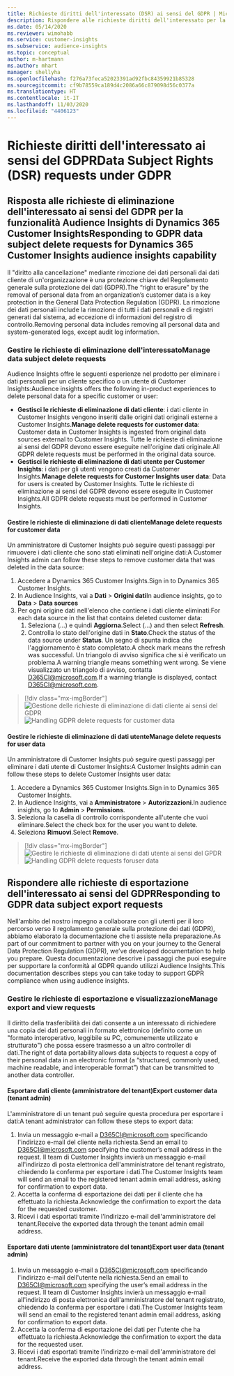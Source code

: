 ```yaml
---
title: Richieste diritti dell'interessato (DSR) ai sensi del GDPR | Microsoft Docs
description: Rispondere alle richieste diritti dell'interessato per la funzionalità Audience Insights di Dynamics 365 Customer Insights.
ms.date: 05/14/2020
ms.reviewer: wimohabb
ms.service: customer-insights
ms.subservice: audience-insights
ms.topic: conceptual
author: m-hartmann
ms.author: mhart
manager: shellyha
ms.openlocfilehash: f276a73feca52023391ad92fbc84359921b85328
ms.sourcegitcommit: cf9b78559ca189d4c2086a66c879098d56c0377a
ms.translationtype: HT
ms.contentlocale: it-IT
ms.lasthandoff: 11/03/2020
ms.locfileid: "4406123"
---
```

# <a name="data-subject-rights-dsr-requests-under-gdpr"></a><span data-ttu-id="99c84-103">Richieste diritti dell'interessato ai sensi del GDPR</span><span class="sxs-lookup"><span data-stu-id="99c84-103">Data Subject Rights (DSR) requests under GDPR</span></span>

## <a name="responding-to-gdpr-data-subject-delete-requests-for-dynamics-365-customer-insights-audience-insights-capability"></a><span data-ttu-id="99c84-104">Risposta alle richieste di eliminazione dell'interessato ai sensi del GDPR per la funzionalità Audience Insights di Dynamics 365 Customer Insights</span><span class="sxs-lookup"><span data-stu-id="99c84-104">Responding to GDPR data subject delete requests for Dynamics 365 Customer Insights audience insights capability</span></span>

<span data-ttu-id="99c84-105">Il "diritto alla cancellazione" mediante rimozione dei dati personali dai dati cliente di un'organizzazione è una protezione chiave del Regolamento generale sulla protezione dei dati (GDPR).</span><span class="sxs-lookup"><span data-stu-id="99c84-105">The “right to erasure” by the removal of personal data from an organization’s customer data is a key protection in the General Data Protection Regulation (GDPR).</span></span> <span data-ttu-id="99c84-106">La rimozione dei dati personali include la rimozione di tutti i dati personali e di registri generati dal sistema, ad eccezione di informazioni del registro di controllo.</span><span class="sxs-lookup"><span data-stu-id="99c84-106">Removing personal data includes removing all personal data and system-generated logs, except audit log information.</span></span>

### <a name="manage-data-subject-delete-requests"></a><span data-ttu-id="99c84-107">Gestire le richieste di eliminazione dell'interessato</span><span class="sxs-lookup"><span data-stu-id="99c84-107">Manage data subject delete requests</span></span>

<span data-ttu-id="99c84-108">Audience Insights offre le seguenti esperienze nel prodotto per eliminare i dati personali per un cliente specifico o un utente di Customer Insights:</span><span class="sxs-lookup"><span data-stu-id="99c84-108">Audience insights offers the following in-product experiences to delete personal data for a specific customer or user:</span></span>

- <span data-ttu-id="99c84-109">**Gestisci le richieste di eliminazione di dati cliente**: i dati cliente in Customer Insights vengono inseriti dalle origini dati originali esterne a Customer Insights.</span><span class="sxs-lookup"><span data-stu-id="99c84-109">**Manage delete requests for customer data**: Customer data in Customer Insights is ingested from original data sources external to Customer Insights.</span></span> <span data-ttu-id="99c84-110">Tutte le richieste di eliminazione ai sensi del GDPR devono essere eseguite nell'origine dati originale.</span><span class="sxs-lookup"><span data-stu-id="99c84-110">All GDPR delete requests must be performed in the original data source.</span></span>
- <span data-ttu-id="99c84-111">**Gestisci le richieste di eliminazione di dati utente per Customer Insights**: i dati per gli utenti vengono creati da Customer Insights.</span><span class="sxs-lookup"><span data-stu-id="99c84-111">**Manage delete requests for Customer Insights user data**: Data for users is created by Customer Insights.</span></span> <span data-ttu-id="99c84-112">Tutte le richieste di eliminazione ai sensi del GDPR devono essere eseguite in Customer Insights.</span><span class="sxs-lookup"><span data-stu-id="99c84-112">All GDPR delete requests must be performed in Customer Insights.</span></span>

#### <a name="manage-delete-requests-for-customer-data"></a><span data-ttu-id="99c84-113">Gestire le richieste di eliminazione di dati cliente</span><span class="sxs-lookup"><span data-stu-id="99c84-113">Manage delete requests for customer data</span></span>

<span data-ttu-id="99c84-114">Un amministratore di Customer Insights può seguire questi passaggi per rimuovere i dati cliente che sono stati eliminati nell'origine dati:</span><span class="sxs-lookup"><span data-stu-id="99c84-114">A Customer Insights admin can follow these steps to remove customer data that was deleted in the data source:</span></span>

1. <span data-ttu-id="99c84-115">Accedere a Dynamics 365 Customer Insights.</span><span class="sxs-lookup"><span data-stu-id="99c84-115">Sign in to Dynamics 365 Customer Insights.</span></span>
2. <span data-ttu-id="99c84-116">In Audience Insights, vai a **Dati** > **Origini dati**</span><span class="sxs-lookup"><span data-stu-id="99c84-116">In audience insights, go to **Data** > **Data sources**</span></span>
3. <span data-ttu-id="99c84-117">Per ogni origine dati nell'elenco che contiene i dati cliente eliminati:</span><span class="sxs-lookup"><span data-stu-id="99c84-117">For each data source in the list that contains deleted customer data:</span></span>
   1. <span data-ttu-id="99c84-118">Seleziona (...) e quindi **Aggiorna**.</span><span class="sxs-lookup"><span data-stu-id="99c84-118">Select (...) and then select **Refresh**.</span></span>
   2. <span data-ttu-id="99c84-119">Controlla lo stato dell'origine dati in **Stato**.</span><span class="sxs-lookup"><span data-stu-id="99c84-119">Check the status of the data source under **Status**.</span></span> <span data-ttu-id="99c84-120">Un segno di spunta indica che l'aggiornamento è stato completato.</span><span class="sxs-lookup"><span data-stu-id="99c84-120">A check mark means the refresh was successful.</span></span> <span data-ttu-id="99c84-121">Un triangolo di avviso significa che si è verificato un problema.</span><span class="sxs-lookup"><span data-stu-id="99c84-121">A warning triangle means something went wrong.</span></span> <span data-ttu-id="99c84-122">Se viene visualizzato un triangolo di avviso, contatta D365CI@microsoft.com.</span><span class="sxs-lookup"><span data-stu-id="99c84-122">If a warning triangle is displayed, contact D365CI@microsoft.com.</span></span>

> [!div class="mx-imgBorder"]
> <span data-ttu-id="99c84-123">![Gestione delle richieste di eliminazione di dati cliente ai sensi del GDPR](media/gdpr-data-sources.png "Gestione delle richieste di eliminazione di dati cliente ai sensi del GDPR")</span><span class="sxs-lookup"><span data-stu-id="99c84-123">![Handling GDPR delete requests for customer data](media/gdpr-data-sources.png "Handling GDPR delete requests for customer data")</span></span>

#### <a name="manage-delete-requests-for-user-data"></a><span data-ttu-id="99c84-124">Gestire le richieste di eliminazione di dati utente</span><span class="sxs-lookup"><span data-stu-id="99c84-124">Manage delete requests for user data</span></span>

<span data-ttu-id="99c84-125">Un amministratore di Customer Insights può seguire questi passaggi per eliminare i dati utente di Customer Insights:</span><span class="sxs-lookup"><span data-stu-id="99c84-125">A Customer Insights admin can follow these steps to delete Customer Insights user data:</span></span>

1. <span data-ttu-id="99c84-126">Accedere a Dynamics 365 Customer Insights.</span><span class="sxs-lookup"><span data-stu-id="99c84-126">Sign in to Dynamics 365 Customer Insights.</span></span>
2. <span data-ttu-id="99c84-127">In Audience Insights, vai a **Amministratore** > **Autorizzazioni**.</span><span class="sxs-lookup"><span data-stu-id="99c84-127">In audience insights, go to **Admin** > **Permissions**.</span></span>
3. <span data-ttu-id="99c84-128">Seleziona la casella di controllo corrispondente all'utente che vuoi eliminare.</span><span class="sxs-lookup"><span data-stu-id="99c84-128">Select the check box for the user you want to delete.</span></span>
4. <span data-ttu-id="99c84-129">Seleziona **Rimuovi**.</span><span class="sxs-lookup"><span data-stu-id="99c84-129">Select **Remove**.</span></span>

> [!div class="mx-imgBorder"]
> <span data-ttu-id="99c84-130">![Gestire le richieste di eliminazione di dati utente ai sensi del GPDR](media/gdpr-permissions.png "Gestire le richieste di eliminazione di dati utente ai sensi del GDPR")</span><span class="sxs-lookup"><span data-stu-id="99c84-130">![Handling GDPR delete requests foruser data](media/gdpr-permissions.png "Handling GDPR delete requests for user data")</span></span>

## <a name="responding-to-gdpr-data-subject-export-requests"></a><span data-ttu-id="99c84-131">Rispondere alle richieste di esportazione dell'interessato ai sensi del GDPR</span><span class="sxs-lookup"><span data-stu-id="99c84-131">Responding to GDPR data subject export requests</span></span>

<span data-ttu-id="99c84-132">Nell'ambito del nostro impegno a collaborare con gli utenti per il loro percorso verso il regolamento generale sulla protezione dei dati (GDPR), abbiamo elaborato la documentazione che ti assiste nella preparazione.</span><span class="sxs-lookup"><span data-stu-id="99c84-132">As part of our commitment to partner with you on your journey to the General Data Protection Regulation (GDPR), we’ve developed documentation to help you prepare.</span></span> <span data-ttu-id="99c84-133">Questa documentazione descrive i passaggi che puoi eseguire per supportare la conformità al GDPR quando utilizzi Audience Insights.</span><span class="sxs-lookup"><span data-stu-id="99c84-133">This documentation describes steps you can take today to support GDPR compliance when using audience insights.</span></span>

### <a name="manage-export-and-view-requests"></a><span data-ttu-id="99c84-134">Gestire le richieste di esportazione e visualizzazione</span><span class="sxs-lookup"><span data-stu-id="99c84-134">Manage export and view requests</span></span>

<span data-ttu-id="99c84-135">Il diritto della trasferibilità dei dati consente a un interessato di richiedere una copia dei dati personali in formato elettronico (definito come un "formato interoperativo, leggibile su PC, comunemente utilizzato e strutturato") che possa essere trasmesso a un altro controller di dati.</span><span class="sxs-lookup"><span data-stu-id="99c84-135">The right of data portability allows data subjects to request a copy of their personal data in an electronic format (a “structured, commonly used, machine readable, and interoperable format”) that can be transmitted to another data controller.</span></span>

#### <a name="export-customer-data-tenant-admin"></a><span data-ttu-id="99c84-136">Esportare dati cliente (amministratore del tenant)</span><span class="sxs-lookup"><span data-stu-id="99c84-136">Export customer data (tenant admin)</span></span>

<span data-ttu-id="99c84-137">L'amministratore di un tenant può seguire questa procedura per esportare i dati:</span><span class="sxs-lookup"><span data-stu-id="99c84-137">A tenant administrator can follow these steps to export data:</span></span>

1. <span data-ttu-id="99c84-138">Invia un messaggio e-mail a D365CI@microsoft.com specificando l'indirizzo e-mail del cliente nella richiesta.</span><span class="sxs-lookup"><span data-stu-id="99c84-138">Send an email to D365CI@microsoft.com specifying the customer’s email address in the request.</span></span> <span data-ttu-id="99c84-139">Il team di Customer Insights invierà un messaggio e-mail all'indirizzo di posta elettronica dell'amministratore del tenant registrato, chiedendo la conferma per esportare i dati.</span><span class="sxs-lookup"><span data-stu-id="99c84-139">The Customer Insights team will send an email to the registered tenant admin email address, asking for confirmation to export data.</span></span>
2. <span data-ttu-id="99c84-140">Accetta la conferma di esportazione dei dati per il cliente che ha effettuato la richiesta.</span><span class="sxs-lookup"><span data-stu-id="99c84-140">Acknowledge the confirmation to export the data for the requested customer.</span></span>
3. <span data-ttu-id="99c84-141">Ricevi i dati esportati tramite l'indirizzo e-mail dell'amministratore del tenant.</span><span class="sxs-lookup"><span data-stu-id="99c84-141">Receive the exported data through the tenant admin email address.</span></span>

#### <a name="export-user-data-tenant-admin"></a><span data-ttu-id="99c84-142">Esportare dati utente (amministratore del tenant)</span><span class="sxs-lookup"><span data-stu-id="99c84-142">Export user data (tenant admin)</span></span>

1. <span data-ttu-id="99c84-143">Invia un messaggio e-mail a D365CI@microsoft.com specificando l'indirizzo e-mail dell'utente nella richiesta.</span><span class="sxs-lookup"><span data-stu-id="99c84-143">Send an email to D365CI@microsoft.com specifying the user’s email address in the request.</span></span> <span data-ttu-id="99c84-144">Il team di Customer Insights invierà un messaggio e-mail all'indirizzo di posta elettronica dell'amministratore del tenant registrato, chiedendo la conferma per esportare i dati.</span><span class="sxs-lookup"><span data-stu-id="99c84-144">The Customer Insights team will send an email to the registered tenant admin email address, asking for confirmation to export data.</span></span>
2. <span data-ttu-id="99c84-145">Accetta la conferma di esportazione dei dati per l'utente che ha effettuato la richiesta.</span><span class="sxs-lookup"><span data-stu-id="99c84-145">Acknowledge the confirmation to export the data for the requested user.</span></span>
3. <span data-ttu-id="99c84-146">Ricevi i dati esportati tramite l'indirizzo e-mail dell'amministratore del tenant.</span><span class="sxs-lookup"><span data-stu-id="99c84-146">Receive the exported data through the tenant admin email address.</span></span>
